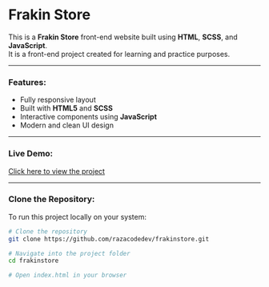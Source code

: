 # Frakin Store

This is a **Frakin Store** front-end website built using **HTML**, **SCSS**, and **JavaScript**.  
It is a front-end project created for learning and practice purposes.

---

### Features:
- Fully responsive layout
- Built with **HTML5** and **SCSS**
- Interactive components using **JavaScript**
- Modern and clean UI design

---

### Live Demo:
[Click here to view the project](https://razacodedev.github.io/frakinstore/)

---

### Clone the Repository:

To run this project locally on your system:

```bash
# Clone the repository
git clone https://github.com/razacodedev/frakinstore.git

# Navigate into the project folder
cd frakinstore

# Open index.html in your browser
